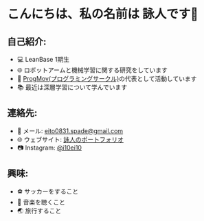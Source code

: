 # こんにちは、私の名前は 詠人です👋

## 自己紹介:

- 💻 LeanBase 1期生
- 🌐 ロボットアームと機械学習に関する研究をしています
- 🚀 [ProgMov(プログラミングサークル)](https://www.instagram.com/progmov/)の代表として活動しています
- 📚 最近は深層学習について学んでいます

## 連絡先:

- 📧 メール: eito0831.spade@gmail.com
- 🌐 ウェブサイト: [詠人のポートフォリオ](https://yourwebsite.com)
- 📷 Instagram: [@i10ei10](https://www.instagram.com/i10ei10/)

## 興味:

- ⚽ サッカーをすること
- 🎸 音楽を聴くこと
- 🌏 旅行すること
